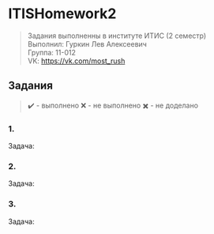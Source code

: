 # ITISHomework2

>Задания выполненны в институте ИТИС (2 семестр)<br>
>Выполнил: Гуркин Лев Алексеевич<br>
>Группа: 11-012<br>
>VK: https://vk.com/most_rush


## Задания
> ✔️ - выполнено
> ❌ - не выполнено
> ✖️ - не доделано

### 1.  
Задача:

### 2. 
Задача: 

### 3. 
Задача: 
